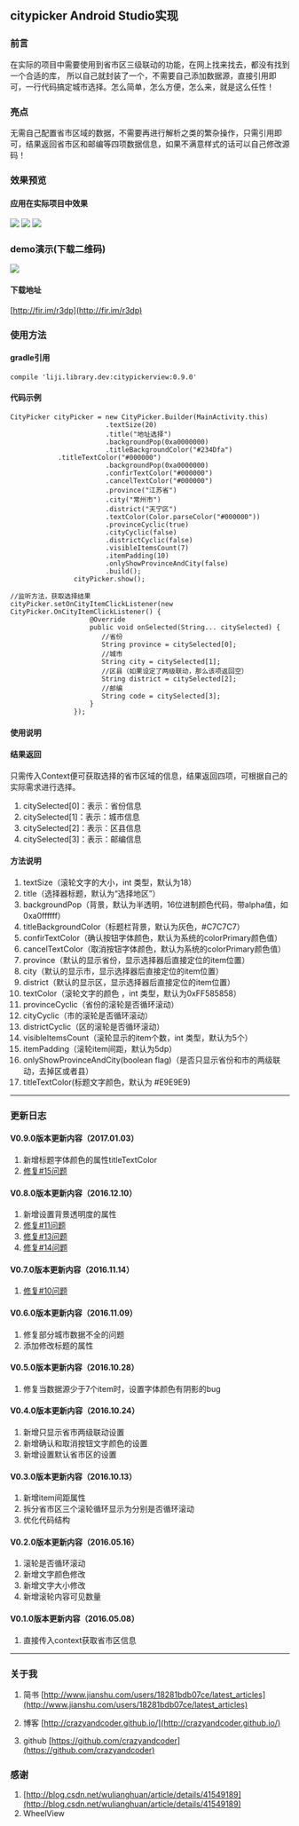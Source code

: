 ## citypicker Android Studio实现




### 前言
在实际的项目中需要使用到省市区三级联动的功能，在网上找来找去，都没有找到一个合适的库， 所以自己就封装了一个，不需要自己添加数据源，直接引用即可，一行代码搞定城市选择。怎么简单，怎么方便，怎么来，就是这么任性！

### 亮点
无需自己配置省市区域的数据，不需要再进行解析之类的繁杂操作，只需引用即可，结果返回省市区和邮编等四项数据信息，如果不满意样式的话可以自己修改源码！

### 效果预览
#### 应用在实际项目中效果

![](http://img.blog.csdn.net/20161209211413273?watermark/2/text/aHR0cDovL2Jsb2cuY3Nkbi5uZXQvbGlqaV94Yw==/font/5a6L5L2T/fontsize/400/fill/I0JBQkFCMA==/dissolve/70/gravity/SouthEast)  ![](http://img.blog.csdn.net/20161209211426836?watermark/2/text/aHR0cDovL2Jsb2cuY3Nkbi5uZXQvbGlqaV94Yw==/font/5a6L5L2T/fontsize/400/fill/I0JBQkFCMA==/dissolve/70/gravity/SouthEast) ![](http://img.blog.csdn.net/20161209211442594?watermark/2/text/aHR0cDovL2Jsb2cuY3Nkbi5uZXQvbGlqaV94Yw==/font/5a6L5L2T/fontsize/400/fill/I0JBQkFCMA==/dissolve/70/gravity/SouthEast)


### demo演示(下载二维码)

 ![](http://img.blog.csdn.net/20161209212021359?watermark/2/text/aHR0cDovL2Jsb2cuY3Nkbi5uZXQvbGlqaV94Yw==/font/5a6L5L2T/fontsize/400/fill/I0JBQkFCMA==/dissolve/70/gravity/SouthEast)
#### 下载地址
 [http://fir.im/r3dp](http://fir.im/r3dp)
 
### 使用方法
#### gradle引用
```
compile 'liji.library.dev:citypickerview:0.9.0'

```
#### 代码示例

```
CityPicker cityPicker = new CityPicker.Builder(MainActivity.this)
						.textSize(20)
                        .title("地址选择")
                        .backgroundPop(0xa0000000)
                        .titleBackgroundColor("#234Dfa")
			.titleTextColor("#000000")
                        .backgroundPop(0xa0000000)
                        .confirTextColor("#000000")
                        .cancelTextColor("#000000")
                        .province("江苏省")
                        .city("常州市")
                        .district("天宁区")
                        .textColor(Color.parseColor("#000000"))
                        .provinceCyclic(true)
                        .cityCyclic(false)
                        .districtCyclic(false)
                        .visibleItemsCount(7)
                        .itemPadding(10)
                        .onlyShowProvinceAndCity(false)
                        .build();
                cityPicker.show();

//监听方法，获取选择结果
cityPicker.setOnCityItemClickListener(new CityPicker.OnCityItemClickListener() {
                    @Override
                    public void onSelected(String... citySelected) {
                       //省份
		               String province = citySelected[0];
		               //城市
		               String city = citySelected[1];
		               //区县（如果设定了两级联动，那么该项返回空）
		               String district = citySelected[2];
		               //邮编
		               String code = citySelected[3]; 
                    }
                });
```


#### 使用说明

#### 结果返回
只需传入Context便可获取选择的省市区域的信息，结果返回四项，可根据自己的实际需求进行选择。

 1. citySelected[0]：表示：省份信息
 2. citySelected[1]：表示：城市信息
 3. citySelected[2]：表示：区县信息
 4. citySelected[3]：表示：邮编信息

#### 方法说明

 1. textSize（滚轮文字的大小，int 类型，默认为18）
 2. title（选择器标题，默认为“选择地区”）
 3. backgroundPop（背景，默认为半透明，16位进制颜色代码，带alpha值，如0xa0ffffff）
 4. titleBackgroundColor（标题栏背景，默认为灰色，#C7C7C7）
 5. confirTextColor（确认按钮字体颜色，默认为系统的colorPrimary颜色值）
 6. cancelTextColor（取消按钮字体颜色，默认为系统的colorPrimary颜色值）
 7. province（默认的显示省份，显示选择器后直接定位的item位置）
 8. city（默认的显示市，显示选择器后直接定位的item位置）
 9. district（默认的显示区，显示选择器后直接定位的item位置）
 10. textColor（滚轮文字的颜色 ，int 类型，默认为0xFF585858）
 11. provinceCyclic（省份的滚轮是否循环滚动）
 12. cityCyclic（市的滚轮是否循环滚动）
 13. districtCyclic（区的滚轮是否循环滚动）
 14. visibleItemsCount（滚轮显示的item个数，int 类型，默认为5个）
 15. itemPadding（滚轮item间距，默认为5dp）
 16. onlyShowProvinceAndCity(boolean flag)（是否只显示省份和市的两级联动，去掉区或者县）
 17. titleTextColor(标题文字颜色，默认为 #E9E9E9)


----------
### 更新日志

#### V0.9.0版本更新内容（2017.01.03）

 1. 新增标题字体颜色的属性titleTextColor
 2. [修复#15问题](https://github.com/crazyandcoder/citypicker/issues/15)
 

#### V0.8.0版本更新内容（2016.12.10）

 1. 新增设置背景透明度的属性
 2. [修复#11问题](https://github.com/crazyandcoder/citypicker/issues/11)
 3. [修复#13问题](https://github.com/crazyandcoder/citypicker/issues/13)
 4. [修复#14问题](https://github.com/crazyandcoder/citypicker/issues/14)

####  V0.7.0版本更新内容（2016.11.14）

 1. [修复#10问题](https://github.com/crazyandcoder/citypicker/issues/10)

####  V0.6.0版本更新内容（2016.11.09）

 1. 修复部分城市数据不全的问题
 2. 添加修改标题的属性

####  V0.5.0版本更新内容（2016.10.28）

 1. 修复当数据源少于7个item时，设置字体颜色有阴影的bug

####  V0.4.0版本更新内容（2016.10.24）

 1. 新增只显示省市两级联动设置
 2. 新增确认和取消按钮文字颜色的设置
 3. 新增设置默认省市区的设置


####  V0.3.0版本更新内容（2016.10.13）

 1. 新增item间距属性
 2. 拆分省市区三个滚轮循环显示为分别是否循环滚动
 3. 优化代码结构


####  V0.2.0版本更新内容（2016.05.16）
1. 滚轮是否循环滚动
2. 新增文字颜色修改
3. 新增文字大小修改
4. 新增滚轮内容可见数量


#### V0.1.0版本更新内容（2016.05.08）
1. 直接传入context获取省市区信息


----------


### 关于我
1. 简书 [http://www.jianshu.com/users/18281bdb07ce/latest_articles](http://www.jianshu.com/users/18281bdb07ce/latest_articles)

2. 博客 [http://crazyandcoder.github.io/](http://crazyandcoder.github.io/)

3. github [https://github.com/crazyandcoder](https://github.com/crazyandcoder)


### 感谢


 1. [http://blog.csdn.net/wulianghuan/article/details/41549189](http://blog.csdn.net/wulianghuan/article/details/41549189)
 2. WheelView

